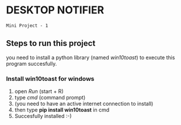 # DESKTOP NOTIFIER
`Mini Project - 1`

## Steps to run this project
you need to install a python library (named *win10toast*) to execute this program succesfully.

### Install win10toast for windows
1) open *Run* (start + R)
2) type *cmd* (command prompt)
3) (you need to have an active internet connection to install)
4) then type **pip install win10toast** in cmd 
5) Succesfully installed :-)


